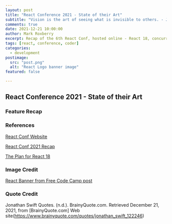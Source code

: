 ```yaml
---
layout: post
title: "React Conference 2021 - State of their Art"
subtitle: "Vision is the art of seeing what is invisible to others. - Jonathan Swift"
comments: true
date: 2021-12-21 10:00:00
author: Mark Roxberry
excerpt: Recap of the 6th React Conf, hosted online - React 18, concurrency, Suspense
tags: [react, conference, coder]
categories:
  - development
postimage:
  src: "post.png"
  alt: "React Logo banner image"
featured: false

---
```


## React Conference 2021 - State of their Art

### Feature Recap


### References

[React Conf Website](https://conf.reactjs.org)

[React Conf 2021 Recap](https://reactjs.org/blog/2021/12/17/react-conf-2021-recap.html)

[The Plan for React 18](https://reactjs.org/blog/2021/06/08/the-plan-for-react-18.html)

### Image Credit

[React Banner from Free Code Camp post](https://www.freecodecamp.org/news/crud-using-react-41d047224e26/)

### Quote Credit

Jonathan Swift Quotes. (n.d.). BrainyQuote.com. Retrieved December 21, 2021, from [BrainyQuote.com] Web site(https://www.brainyquote.com/quotes/jonathan_swift_122246)
